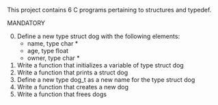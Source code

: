 This project contains 6 C programs pertaining to structures and typedef.

MANDATORY

0. Define a new type struct dog with the following elements:
   * name, type char *
   * age, type float
   * owner, type char *
1. Write a function that initializes a variable of type struct dog
2. Write a function that prints a struct dog
3. Define a new type dog_t as a new name for the type struct dog
4. Write a function that creates a new dog
5. Write a function that frees dogs